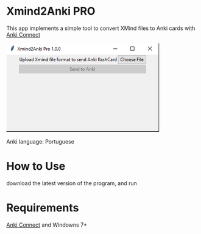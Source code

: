 # Xmind2Anki PRO
This app implements a simple tool to convert XMind files to Anki cards with [Anki Connect](https://ankiweb.net/shared/info/2055492159)

![image](img.png)


Anki language: Portuguese

# How to Use

download the latest version of the program, and run
# Requirements


[Anki Connect](https://ankiweb.net/shared/info/2055492159) and
Windowns 7+